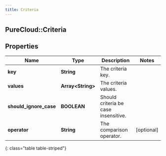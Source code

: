 ```yaml
---
title: Criteria
---
```

## PureCloud::Criteria

## Properties

|Name | Type | Description | Notes|
|------------ | ------------- | ------------- | -------------|
| **key** | **String** | The criteria key. | |
| **values** | **Array&lt;String&gt;** | The criteria values. | |
| **should_ignore_case** | **BOOLEAN** | Should criteria be case insensitive. | |
| **operator** | **String** | The comparison operator. | [optional] |
{: class="table table-striped"}



